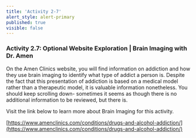 ```yaml
---
title: 'Activity 2-7'
alert_style: alert-primary
published: true
visible: false
---
```


### Activity 2.7: Optional Website Exploration | Brain Imaging with Dr. Amen

On the Amen Clinics website, you will find information on addiction and how they use brain imaging to identify what type of addict a person is. Despite the fact that this presentation of addiction is based on a medical model rather than a therapeutic model, it is valuable information nonetheless. You should keep scrolling down- sometimes it seems as though there is no additional information to be reviewed, but there is.

Visit the link below to learn more about Brain Imaging for this activity.

[https://www.amenclinics.com/conditions/drugs-and-alcohol-addiction/](https://www.amenclinics.com/conditions/drugs-and-alcohol-addiction/)
